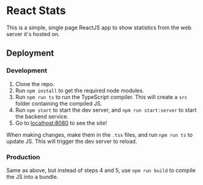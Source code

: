 # React Stats

This is a simple, single page ReactJS app to show statistics from the web server it's hosted on.

## Deployment

### Development

1. Clone the repo.
2. Run `npm install` to get the required node modules.
3. Run `npm run ts` to run the TypeScript compiler. This will create a `src` folder containing the compiled JS.
4. Run `npm start` to start the dev server, and `npm run start:server` to start the backend service.
5. Go to [localhost:8080](#http://localhost:8080/) to see the site!

When making changes, make them in the `.tsx` files, and run `npm run ts` to update JS. This will trigger the dev server to reload.

### Production

Same as above, but instead of steps 4 and 5, use `npm run build` to compile the JS into a bundle.